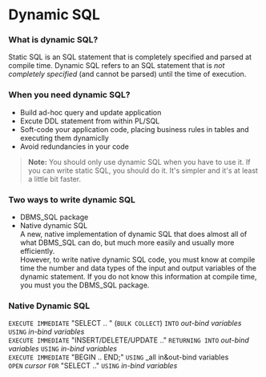 # Dynamic SQL
### What is dynamic SQL?
Static SQL is an SQL statement that is completely specified and parsed at compile time.
Dynamic SQL refers to an SQL statement that is *not completely specified* (and cannot be parsed) until the time of execution.

### When you need dynamic SQL?
* Build ad-hoc query and update application
* Excute DDL statement from within PL/SQL
* Soft-code your application code, placing business rules in tables and executing them dynamiclly
* Avoid redundancies in your code

> **Note:**
> You should only use dynamic SQL when you have to use it. 
> If you can write static SQL, you should do it. It's simpler and it's at least a little bit faster.

### Two ways to write dynamic SQL
* DBMS_SQL package
* Native dynamic SQL  
A new, native implementation of dynamic SQL that does almost all of what DBMS_SQL can do, but much more easily and usually more efficiently.  
However, to write native dynamic SQL code, you must know at compile time the number and data types of the input and output variables of the dynamic statement. If you do not know this information at compile time, you must you the DBMS_SQL package.

### Native Dynamic SQL
`EXECUTE IMMEDIATE` "SELECT .. " (`BULK COLLECT`) `INTO` _out-bind variables_ `USING` _in-bind variables_  
`EXECUTE IMMEDIATE` "INSERT/DELETE/UPDATE .." `RETURNING INTO` _out-bind variables_ `USING` _in-bind variables_  
`EXECUTE IMMEDIATE` "BEGIN .. END;" `USING` _all in&out-bind variables  
`OPEN` _cursor_ `FOR` "SELECT .." `USING` _in-bind variables_
